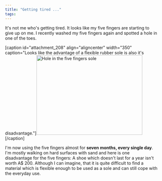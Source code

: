 ```yaml
---
title: "Getting tired ..."
tags: 
---
```


It's not me who's getting tired. It looks like my five fingers are starting to give up on me. I recently washed my five fingers again and spotted a hole in one of the toes.

[caption id="attachment_208" align="aligncenter" width="350" caption="Looks like the advantage of a flexible rubber sole is also it&#39;s disadvantage."]<a href="http://romanofskiat.wordpress.com/wp-content/uploads/2010/03/26969_1397874833208_1422387643_1074732_4007506_n.jpg"><img class="size-full wp-image-208 " title="Hole" src="http://romanofskiat.wordpress.com/wp-content/uploads/2010/03/26969_1397874833208_1422387643_1074732_4007506_n.jpg" alt="Hole in the five fingers sole" width="350" height="263" /></a>[/caption]

I'm now using the five fingers almost for <strong>seven months, every single day</strong>. I'm mostly walking on hard surfaces with sand and here is one disadvantage for the five fingers: A shoe which doesn't last for a year isn't worth A$ 200. Although I can imagine, that it is quite difficult to find a material which is flexible enough to be used as a sole and can still cope with the everyday use.